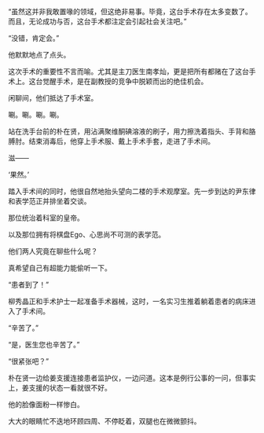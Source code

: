 “虽然这并非我敢置喙的领域，但这绝非易事。毕竟，这台手术存在太多变数了。而且，无论成功与否，这台手术都注定会引起社会关注吧。”

“没错，肯定会。”

他默默地点了点头。

这次手术的重要性不言而喻。尤其是主刀医生南孝灿，更是把所有都赌在了这台手术上。这台觉醒手术，是在副教授的竞争中脱颖而出的绝佳机会。

闲聊间，他们抵达了手术室。

唰。唰。唰。唰。

站在洗手台前的朴在贤，用沾满聚维酮碘溶液的刷子，用力擦洗着指头、手背和胳膊肘。结束消毒后，他穿上手术服、戴上手术手套，走进了手术间。

滋——

‘果然。’

踏入手术间的同时，他很自然地抬头望向二楼的手术观摩室。先一步到达的尹东律和表学范正并排坐着交谈。

那位统治着科室的皇帝。

以及那位拥有将棋盘Ego、心思尚不可测的表学范。

他们两人究竟在聊些什么呢？

真希望自己有超能力能偷听一下。

“患者到了！”

柳秀晶正和手术护士一起准备手术器械，这时，一名实习生推着躺着患者的病床进入了手术间。

“辛苦了。”

“是，医生您也辛苦了。”

“很紧张吧？”

朴在贤一边给姜支援连接患者监护仪，一边问道。这本是例行公事的一问，但事实上，姜支援的状态一看就很不好。

他的脸像面粉一样惨白。

大大的眼睛忙不迭地环顾四周、不停眨着，双腿也在微微颤抖。